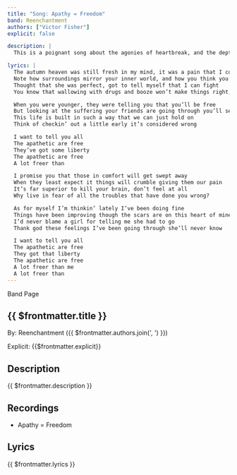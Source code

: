 ```yaml
---
title: "Song: Apathy = Freedom"
band: Reenchantment
authors: ["Victor Fisher"]
explicit: false

description: |
  This is a poignant song about the agonies of heartbreak, and the depths of despair.

lyrics: |
  The autumn heaven was still fresh in my mind, it was a pain that I could feel
  Note how surroundings mirror your inner world, and how you think you’ll never heal
  Thought that she was perfect, got to tell myself that I can fight
  You know that wallowing with drugs and booze won’t make things right, for you

  When you were younger, they were telling you that you’ll be free
  But looking at the suffering your friends are going through you’ll see, that
  This life is built in such a way that we can just hold on
  Think of checkin’ out a little early it’s considered wrong

  I want to tell you all
  The apathetic are free
  They’ve got some liberty
  The apathetic are free
  A lot freer than

  I promise you that those in comfort will get swept away
  When they least expect it things will crumble giving them our pain
  It’s far superior to kill your brain, don’t feel at all
  Why live in fear of all the troubles that have done you wrong?

  As for myself I’m thinkin’ lately I’ve been doing fine
  Things have been improving though the scars are on this heart of mine
  I’d never blame a girl for telling me she had to go
  Thank god these feelings I’ve been going through she’ll never know

  I want to tell you all
  The apathetic are free
  They got that liberty
  The apathetic are free
  A lot freer than me
  A lot freer than
---
```


<g-link to="/band/reenchantment">Band Page</g-link>

## {{ $frontmatter.title }}

By: <g-link to="/band/reenchantment">Reenchantment</g-link> ({{ $frontmatter.authors.join(', ') }})

Explicit: {{$frontmatter.explicit}}

## Description

<vue-markdown>{{ $frontmatter.description }}</vue-markdown>

## Recordings

* <g-link to="/recording/apathy-equals-freedom">Apathy = Freedom</g-link>

## Lyrics

<vue-markdown>{{ $frontmatter.lyrics }}</vue-markdown>
